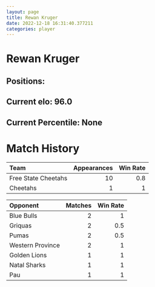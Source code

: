 ```yaml
---  
layout: page  
title: Rewan Kruger  
date: 2022-12-18 16:31:40.377211  
categories: player  
---
```

# Rewan Kruger

## Positions: 

## Current elo: 96.0

## Current Percentile: None

# Match History


| Team                |   Appearances |   Win Rate |
|:--------------------|--------------:|-----------:|
| Free State Cheetahs |            10 |        0.8 |
| Cheetahs            |             1 |        1   |

| Opponent         |   Matches |   Win Rate |
|:-----------------|----------:|-----------:|
| Blue Bulls       |         2 |        1   |
| Griquas          |         2 |        0.5 |
| Pumas            |         2 |        0.5 |
| Western Province |         2 |        1   |
| Golden Lions     |         1 |        1   |
| Natal Sharks     |         1 |        1   |
| Pau              |         1 |        1   |